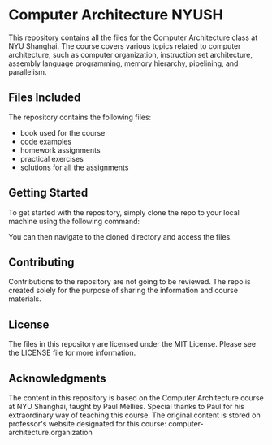 # Computer Architecture NYUSH

This repository contains all the files for the Computer Architecture class at NYU Shanghai. The course covers various topics related to computer architecture, such as computer organization, instruction set architecture, assembly language programming, memory hierarchy, pipelining, and parallelism.

## Files Included

The repository contains the following files:

- book used for the course
- code examples
- homework assignments
- practical exercises
- solutions for all the assignments

## Getting Started

To get started with the repository, simply clone the repo to your local machine using the following command:


You can then navigate to the cloned directory and access the files.

## Contributing

Contributions to the repository are not going to be reviewed. The repo is created solely for the purpose of sharing the information and course materials.

## License

The files in this repository are licensed under the MIT License. Please see the LICENSE file for more information.

## Acknowledgments

The content in this repository is based on the Computer Architecture course at NYU Shanghai, taught by Paul Mellies. Special thanks to Paul for his extraordinary way of teaching this course. The original content is stored on professor's website designated for this course: computer-architecture.organization

